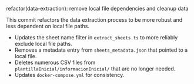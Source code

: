 refactor(data-extraction): remove local file dependencies and cleanup data

This commit refactors the data extraction process to be more robust and less dependent on local file paths.

- Updates the sheet name filter in `extract_sheets.ts` to more reliably exclude local file paths.
- Removes a metadata entry from `sheets_metadata.json` that pointed to a local file.
- Deletes numerous CSV files from `plantillaInicial/informacionInicial/` that are no longer needed.
- Updates `docker-compose.yml` for consistency.

